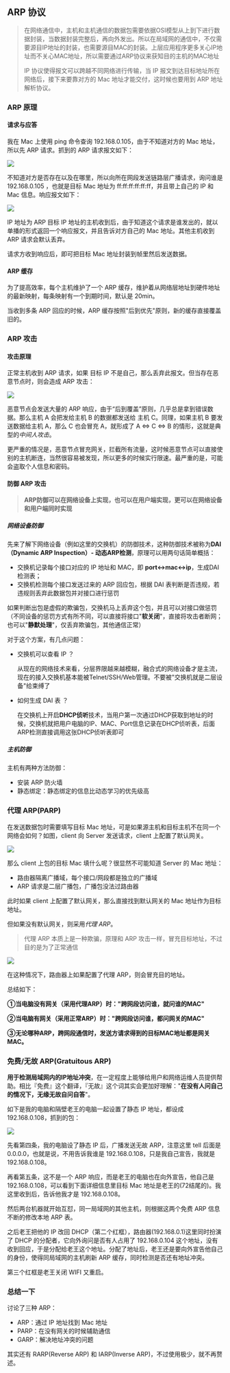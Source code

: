 ##    ARP 协议

> 在网络通信中，主机和主机通信的数据包需要依据OSI模型从上到下进行数据封装，当数据封装完整后，再向外发出。所以在局域网的通信中，不仅需要源目IP地址的封装，也需要源目MAC的封装。上层应用程序更多关心IP地址而不关心MAC地址，所以需要通过ARP协议来获知目的主机的MAC地址
>
> IP 协议使得报文可以跨越不同网络进行传输，当 IP 报文到达目标地址所在网络后，接下来要靠对方的 Mac 地址才能交付，这时候也要用到 ARP 地址解析协议。

### ARP 原理

#### 请求与应答

我在 Mac 上使用 ping 命令查询 192.168.0.105，由于不知道对方的 Mac 地址，所以先 ARP 请求。抓到的 ARP 请求报文如下：

![](./images/arp_req.png)

不知道对方是否存在以及在哪里，所以向所在网段发送链路层广播请求，询问谁是 192.168.0.105 ，也就是目标 Mac 地址为 ff:ff:ff:ff:ff:ff，并且带上自己的 IP 和 Mac 信息。响应报文如下：

![](./images/arp_res.png)

IP 地址为 ARP 目标 IP 地址的主机收到后，由于知道这个请求是谁发出的，就以单播的形式返回一个响应报文，并且告诉对方自己的 Mac 地址。其他主机收到 ARP 请求会默认丢弃。

请求方收到响应后，即可把目标 Mac 地址封装到帧里然后发送数据。

#### ARP 缓存

为了提高效率，每个主机维护了一个 ARP 缓存，维护着从网络层地址到硬件地址的最新映射，每条映射有一个到期时间，默认是 20min。

当收到多条 ARP 回应的时候，ARP 缓存按照"后到优先"原则，新的缓存直接覆盖旧的。

### ARP 攻击

#### 攻击原理

正常主机收到 ARP 请求，如果 目标 IP 不是自己，那么丢弃此报文。但当存在恶意节点时，则会造成 ARP 攻击：

![](./images/arp_attack.png)

恶意节点会发送大量的 ARP 响应，由于“后到覆盖”原则，几乎总是拿到错误数据。那么主机 A 会把发给主机 B 的数据都发送给 主机 C。同理，如果主机 B 要发送数据给主机 A，那么 C 也会冒充 A，就形成了 A <=> C <=> B 的情形，这就是典型的*中间人攻击*。

更严重的情况是，恶意节点冒充网关，拦截所有流量，这时候恶意节点可以直接使别的主机断连，当然很容易被发现，所以更多的时候实行限速。最严重的是，可能会盗取个人信息和密码。

#### 防御 ARP 攻击

> **ARP防御可以在网络设备上实现，也可以在用户端实现，更可以在网络设备和用户端同时实现**

##### 网络设备防御

先来了解下网络设备（例如这里的交换机）的防御技术，这种防御技术被称为**DAI（Dynamic ARP Inspection）- 动态ARP检测**，原理可以用两句话简单概括：

* 交换机记录每个接口对应的 IP 地址和 MAC，即 **port<->mac<->ip**，生成DAI检测表；
* 交换机检测每个接口发送过来的 ARP 回应包，根据 DAI 表判断是否违规，若违规则丢弃此数据包并对接口进行惩罚

如果判断出包是虚假的欺骗包，交换机马上丢弃这个包，并且可以对接口做惩罚（不同设备的惩罚方式有所不同，可以直接将接口"**软关闭**"，直接将攻击者断网；也可以"**静默处理**"，仅丢弃欺骗包，其他通信正常）

对于这个方案，有几点问题：

* 交换机可以查看 IP ？

  从现在的网络技术来看，分层界限越来越模糊，融合式的网络设备才是主流，现在的接入交换机基本能被Telnet/SSH/Web管理。不要被"交换机就是二层设备"给束缚了


* 如何生成 DAI 表 ？

  在交换机上开启**DHCP侦听**技术，当用户第一次通过DHCP获取到地址的时候，交换机就把用户电脑的IP、MAC、Port信息记录在DHCP侦听表，后面ARP检测直接调用这张DHCP侦听表即可

##### 主机防御

主机有两种方法防御：

* 安装 ARP 防火墙
* 静态绑定：静态绑定的信息比动态学习的优先级高

### 代理 ARP(PARP) 

在发送数据包时需要填写目标 Mac 地址，可是如果源主机和目标主机不在同一个网络会如何？如图，client 向 Server 发送请求，client 上配置了默认网关。

![](./images/arp_non_proxy.png)

那么 client 上包的目标 Mac 填什么呢？很显然不可能知道 Server 的 Mac 地址：

* 路由器隔离广播域，每个接口/网段都是独立的广播域
* ARP 请求是二层广播包，广播包没法过路由器

此时如果 client 上配置了默认网关，那么直接找到默认网关的 Mac 地址作为目标地址。

但如果没有默认网关，则采用*代理 ARP*。

> 代理 ARP 本质上是一种欺骗，原理和 ARP 攻击一样，冒充目标地址，不过目的是为了正常通信

![](./images/arp_proxy.png)

在这种情况下，路由器上如果配置了代理 ARP，则会冒充目的地址。

总结如下：

**①当电脑没有网关（采用代理ARP）时："跨网段访问谁，就问谁的MAC"**

**②当电脑有网关（采用正常ARP）时："跨网段访问谁，都问网关的MAC"**

**③无论哪种ARP，跨网段通信时，发送方请求得到的目标MAC地址都是网关MAC。**

### 免费/无故 ARP(Gratuitous ARP)

**用于检测局域网内的IP地址冲突**，在一定程度上能够给用户和网络运维人员提供帮助。相比『免费』这个翻译，『无故』这个词其实会更加好理解："**在没有人问自己的情况下，无缘无故自问自答**"。

如下是我的电脑和隔壁老王的电脑一起设置了静态 IP 地址，都设成 192.168.0.108，抓到的包：

![](./images/gratuitous_arp.png)

先看第四条，我的电脑设了静态 IP 后，广播发送无故 ARP，注意这里 tell 后面是 0.0.0.0，也就是说，不用告诉我谁是 192.168.0.108，只是我自己宣告，我就是 192.168.0.108。

再看第五条，这不是一个 ARP 响应，而是老王的电脑也在向外宣告，他自己是 192.168.0.108，可以看到下面详细信息里目标 Mac 地址是老王的(72结尾的)。我这里收到后，告诉他我才是 192.168.0.108。

然后两台机器就开始互怼，同一局域网的其他主机，则根据这两个免费 ARP 信息不断的修改本地 ARP 表。

之后老王把他的 IP 改回 DHCP（第二个红框），路由器(192.168.0.1)这里同时扮演了 DHCP 的分配者，它向外询问是否有人占用了 192.168.0.104 这个地址，没有收到回应，于是分配给老王这个地址。分配了地址后，老王还是要向外宣告他自己的身份，使得同局域网的主机刷新 ARP 缓存，同时检测是否还有地址冲突。

第三个红框是老王关闭 WIFI 又重启。

### 总结一下

讨论了三种 ARP：

* ARP：通过 IP 地址找到 Mac 地址
* PARP：在没有网关的时候辅助通信
* GARP：解决地址冲突的问题

其实还有 RARP(Reverse ARP) 和 IARP(Inverse ARP)，不过使用极少，就不再赘述。